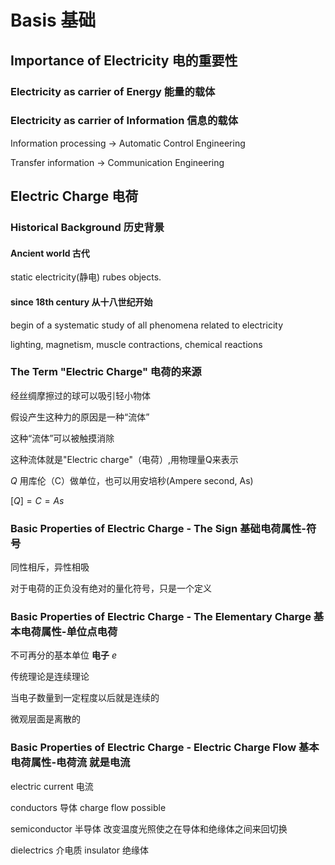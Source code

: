 # Basis 基础

## Importance of Electricity 电的重要性

### Electricity as carrier of Energy  能量的载体

### Electricity as carrier of Information 信息的载体

Information processing  ->  Automatic Control Engineering

Transfer information $\rightarrow$ 	Communication Engineering

## Electric Charge 电荷

### Historical Background 历史背景

#### Ancient world 古代

static electricity(静电) rubes objects.

#### since 18th century 从十八世纪开始

begin of a systematic study of all phenomena related to electricity

lighting, magnetism, muscle contractions, chemical reactions

### The Term "Electric Charge"  电荷的来源

经丝绸摩擦过的球可以吸引轻小物体

假设产生这种力的原因是一种“流体”

这种“流体”可以被触摸消除

这种流体就是"Electric charge"（电荷）,用物理量Q来表示

$Q$ 用库伦（C）做单位，也可以用安培秒(Ampere second, As)

$[Q]=C=As$

### Basic Properties of Electric Charge - The Sign 基础电荷属性-符号

同性相斥，异性相吸

对于电荷的正负没有绝对的量化符号，只是一个定义

### Basic Properties of Electric Charge - The Elementary Charge 基本电荷属性-单位点电荷

不可再分的基本单位 **电子** $e$

传统理论是连续理论

当电子数量到一定程度以后就是连续的

微观层面是离散的

### Basic Properties of Electric Charge - Electric Charge Flow 基本电荷属性-电荷流 就是电流

electric current 电流

conductors 导体 charge flow possible

semiconductor 半导体 改变温度光照使之在导体和绝缘体之间来回切换

dielectrics 介电质 insulator 绝缘体